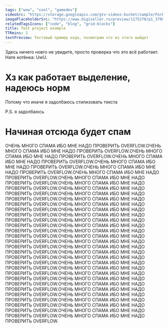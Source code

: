 ```yaml
---
tags: ["wow", "cool", "gamedev"]
videoSrc: "https://storage.googleapis.com/gtv-videos-bucket/sample/ForBiggerBlazes.mp4"
imagePlaceholderSrc: "https://www.digiseller.ru/preview/1175270/p1_3798188_582bf509.jpg"
relatedTagsIcons: ["code", "blog", "grid-blocks"]
title: Test project example
TTRmins: 3
textPreview: Тестовый пример кода, посмотрим что из этого выйдет
---
```


Здесь ничего новго не увидите, просто проверка что это всё работает. Нате котёнка: UwU.

# Хз как работает выделение, надеюсь норм

Потому что иначе я задолбаюсь стилизовать текста

P.S. я задолбаюсь

# Начиная отсюда будет спам

ОЧЕНЬ МНОГО СПАМА ИБО МНЕ НАДО ПРОВЕРИТЬ OVERFLOW.ОЧЕНЬ МНОГО СПАМА ИБО МНЕ НАДО ПРОВЕРИТЬ OVERFLOW.ОЧЕНЬ МНОГО СПАМА ИБО МНЕ НАДО ПРОВЕРИТЬ OVERFLOW.ОЧЕНЬ МНОГО СПАМА ИБО МНЕ НАДО ПРОВЕРИТЬ OVERFLOW.ОЧЕНЬ МНОГО СПАМА ИБО МНЕ НАДО ПРОВЕРИТЬ OVERFLOW.ОЧЕНЬ МНОГО СПАМА ИБО МНЕ НАДО ПРОВЕРИТЬ OVERFLOW.ОЧЕНЬ МНОГО СПАМА ИБО МНЕ НАДО ПРОВЕРИТЬ OVERFLOW.ОЧЕНЬ МНОГО СПАМА ИБО МНЕ НАДО ПРОВЕРИТЬ OVERFLOW.ОЧЕНЬ МНОГО СПАМА ИБО МНЕ НАДО ПРОВЕРИТЬ OVERFLOW.ОЧЕНЬ МНОГО СПАМА ИБО МНЕ НАДО ПРОВЕРИТЬ OVERFLOW.ОЧЕНЬ МНОГО СПАМА ИБО МНЕ НАДО ПРОВЕРИТЬ OVERFLOW.ОЧЕНЬ МНОГО СПАМА ИБО МНЕ НАДО ПРОВЕРИТЬ OVERFLOW.ОЧЕНЬ МНОГО СПАМА ИБО МНЕ НАДО ПРОВЕРИТЬ OVERFLOW.ОЧЕНЬ МНОГО СПАМА ИБО МНЕ НАДО ПРОВЕРИТЬ OVERFLOW.ОЧЕНЬ МНОГО СПАМА ИБО МНЕ НАДО ПРОВЕРИТЬ OVERFLOW.ОЧЕНЬ МНОГО СПАМА ИБО МНЕ НАДО ПРОВЕРИТЬ OVERFLOW.ОЧЕНЬ МНОГО СПАМА ИБО МНЕ НАДО ПРОВЕРИТЬ OVERFLOW.ОЧЕНЬ МНОГО СПАМА ИБО МНЕ НАДО ПРОВЕРИТЬ OVERFLOW.ОЧЕНЬ МНОГО СПАМА ИБО МНЕ НАДО ПРОВЕРИТЬ OVERFLOW.ОЧЕНЬ МНОГО СПАМА ИБО МНЕ НАДО ПРОВЕРИТЬ OVERFLOW.ОЧЕНЬ МНОГО СПАМА ИБО МНЕ НАДО ПРОВЕРИТЬ OVERFLOW.ОЧЕНЬ МНОГО СПАМА ИБО МНЕ НАДО ПРОВЕРИТЬ OVERFLOW.ОЧЕНЬ МНОГО СПАМА ИБО МНЕ НАДО ПРОВЕРИТЬ OVERFLOW.ОЧЕНЬ МНОГО СПАМА ИБО МНЕ НАДО ПРОВЕРИТЬ OVERFLOW.ОЧЕНЬ МНОГО СПАМА ИБО МНЕ НАДО ПРОВЕРИТЬ OVERFLOW.ОЧЕНЬ МНОГО СПАМА ИБО МНЕ НАДО ПРОВЕРИТЬ OVERFLOW.ОЧЕНЬ МНОГО СПАМА ИБО МНЕ НАДО ПРОВЕРИТЬ OVERFLOW.ОЧЕНЬ МНОГО СПАМА ИБО МНЕ НАДО ПРОВЕРИТЬ OVERFLOW.ОЧЕНЬ МНОГО СПАМА ИБО МНЕ НАДО ПРОВЕРИТЬ OVERFLOW.ОЧЕНЬ МНОГО СПАМА ИБО МНЕ НАДО ПРОВЕРИТЬ OVERFLOW.ОЧЕНЬ МНОГО СПАМА ИБО МНЕ НАДО ПРОВЕРИТЬ OVERFLOW.ОЧЕНЬ МНОГО СПАМА ИБО МНЕ НАДО ПРОВЕРИТЬ OVERFLOW.ОЧЕНЬ МНОГО СПАМА ИБО МНЕ НАДО ПРОВЕРИТЬ OVERFLOW.ОЧЕНЬ МНОГО СПАМА ИБО МНЕ НАДО ПРОВЕРИТЬ OVERFLOW.
